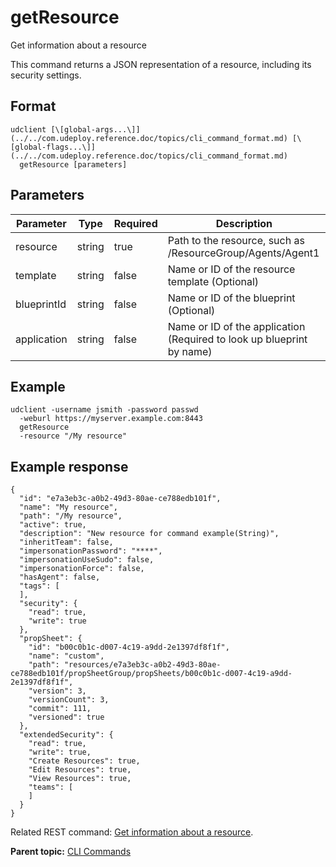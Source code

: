 # getResource

Get information about a resource

This command returns a JSON representation of a resource, including its security settings.

## Format

```
udclient [\[global-args...\]](../../com.udeploy.reference.doc/topics/cli_command_format.md) [\[global-flags...\]](../../com.udeploy.reference.doc/topics/cli_command_format.md)
  getResource [parameters]
```

## Parameters

|Parameter|Type|Required|Description|
|---------|----|--------|-----------|
|resource|string|true|Path to the resource, such as /ResourceGroup/Agents/Agent1|
|template|string|false|Name or ID of the resource template \(Optional\)|
|blueprintId|string|false|Name or ID of the blueprint \(Optional\)|
|application|string|false|Name or ID of the application \(Required to look up blueprint by name\)|

## Example

```
udclient -username jsmith -password passwd 
  -weburl https://myserver.example.com:8443
  getResource
  -resource "/My resource"
```

## Example response

```
{
  "id": "e7a3eb3c-a0b2-49d3-80ae-ce788edb101f",
  "name": "My resource",
  "path": "/My resource",
  "active": true,
  "description": "New resource for command example(String)",
  "inheritTeam": false,
  "impersonationPassword": "****",
  "impersonationUseSudo": false,
  "impersonationForce": false,
  "hasAgent": false,
  "tags": [
  ],
  "security": {
    "read": true,
    "write": true
  },
  "propSheet": {
    "id": "b00c0b1c-d007-4c19-a9dd-2e1397df8f1f",
    "name": "custom",
    "path": "resources/e7a3eb3c-a0b2-49d3-80ae-ce788edb101f/propSheetGroup/propSheets/b00c0b1c-d007-4c19-a9dd-2e1397df8f1f",
    "version": 3,
    "versionCount": 3,
    "commit": 111,
    "versioned": true
  },
  "extendedSecurity": {
    "read": true,
    "write": true,
    "Create Resources": true,
    "Edit Resources": true,
    "View Resources": true,
    "teams": [
    ]
  }
}
```

Related REST command: [Get information about a resource](rest_cli_resource_info_get.md).

**Parent topic:** [CLI Commands](../../com.udeploy.reference.doc/topics/cli_commands.md)

